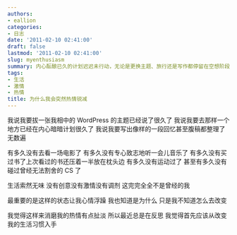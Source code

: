 ```yaml
---
authors:
- eallion
categories:
- 日志
date: '2011-02-10 02:41:00'
draft: false
lastmod: '2011-02-10 02:41:00'
slug: myenthusiasm
summary: 内心酝酿已久的计划迟迟未行动，无论是更换主题、旅行还是写作都停留在空想阶段。电影、音乐、阅读和运动等日常乐趣逐渐消失，生活变得单调乏味，连曾经的游戏热情也消退了。这种状态令人浮躁却难以改变，唯有从调整生活习惯开始重拾激情！
tags:
- 生活
- 激情
- 热情
title: 为什么我会突然热情锐减
---
```

我说我要拔一张我相中的 WordPress 的主题已经说了很久了
我说我要去那样一个地方已经在内心暗暗计划很久了
我说我要写出像样的一段回忆甚至腹稿都整理了无数遍

有多久没有去看一场电影了
有多久没有专心致志地听一会儿音乐了
有多久没有买过书了上次看过的书还压着一半放在枕头边
有多久没有运动过了
甚至有多久没有碰过曾经无法割舍的 CS 了

生活索然无味
没有创意没有激情没有调剂
这完完全全不是曾经的我

最重要的是这样的状态让我心情浮躁
我也知道是为什么
只是我不知道怎么去改变

我觉得这样来消磨我的热情有点扯淡
所以最近总是在反思
我觉得首先应该从改变我的生活习惯入手